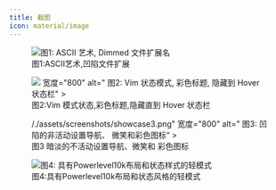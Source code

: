 ```yaml
---
title: 截图
icon: material/image
---
```


<figure markdown="span">
<img src=. /. /assets/screetshots/showcase1.png" 宽度="800" alt=" 图1:
ASCII 艺术, Dimmed 文件扩展名" >
    <figcaption
>图1:ASCII艺术,凹陷文件扩展</figcaption>
</figure>

<figure markdown="span">
<img src=. /. /assets/screetshots/showcase2.png
> 宽度="800" alt=" 图2:
Vim 状态模式, 彩色标题, 隐藏到 Hover 状态栏" >
    <figcaption
>图2:Vim 模式状态,彩色标题,隐藏直到 Hover
状态栏</figcaption>
</figure>

<figure markdown="span">
/./assets/screenshots/showcase3.png" 宽度="800" alt=" 图3:
凹陷的非活动设置导航、 微笑和彩色图标“ >
    <figcaption
>图3 暗淡的不活动设置导航、微笑和
彩色图标</figcaption>
</figure>

<figure markdown="span">
<img src=. /. /assets/screetshots/showcase4.png" 宽度="800" alt="图4:
具有Powerlevel10k布局和状态样式的轻模式">
    <figcaption
>图4:具有Powerlevel10k布局和状态风格的轻模式</figcaption>
</figure>
